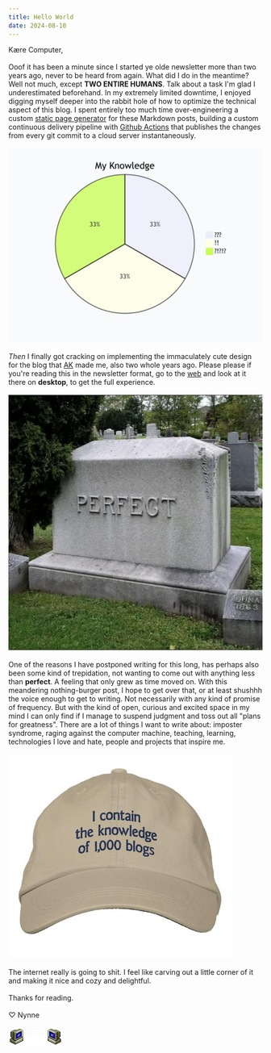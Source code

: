 ```yaml
---
title: Hello World
date: 2024-08-10
---
```


Kære Computer,
\
\
Ooof it has been a minute since I started ye olde newsletter more than two years ago, never to be heard from again.
What did I do in the meantime? Well not much, except __**TWO ENTIRE HUMANS**__. Talk about a task I'm glad I underestimated beforehand.
In my extremely limited downtime, I enjoyed digging myself deeper into the rabbit hole of how to optimize the technical aspect of this blog.
I spent entirely too much time over-engineering a custom [static page generator](https://en.wikipedia.org/wiki/Static_site_generator) for these Markdown posts,
building a custom continuous delivery pipeline with [Github Actions](https://docs.github.com/en/actions/about-github-actions/understanding-github-actions) that publishes the changes from every git commit to a cloud server instantaneously.
\
\
![Question mark](/posts/huh.png)
\
\
*Then* I finally got cracking on implementing the immaculately cute design for the blog that
[AK](https://www.instagram.com/annekatrineraahede/) made me, also two whole years ago.
Please please if you're reading this in the newsletter format, go to the [web](https://nynnechristoffersen.com/) and look at it there on **desktop**, to get the full experience.
\
\
![perfect when I'm dead](/posts/perfect.png)
\
\
One of the reasons I have postponed writing for this long, has perhaps also been some kind of trepidation, not wanting to come out with anything less than **perfect**.
A feeling that only grew as time moved on. With this meandering nothing-burger post, I hope to get over that, or at least shushhh the voice enough to get to writing.
Not necessarily with any kind of promise of frequency. But with the kind of open, curious and excited space in my mind I can only find if I manage to suspend judgment and
toss out all "plans for greatness". There are a lot of things I want to write about: imposter syndrome, raging against the computer machine, teaching, learning,
technologies I love and hate, people and projects that inspire me.
\
\
![I contain the knowledge of 1000 blogs](/posts/blog-knowledge.jpg)
\
\
 The internet really is going to shit. I feel like carving out a little corner of it and making it nice and cozy and delightful.
\
\
Thanks for reading.
\
\
♡ Nynne
\
\
![computers connecting - the internet!](/posts/from-me-2-u.gif)

